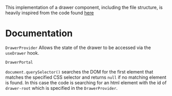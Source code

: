 This implementation of a drawer component, including the file structure, is heavily inspired from the code found [here](https://github.com/dblodorn/blocksyncer/tree/df57a483ccea9bd20ba1297b49479b821e0aab44/%40popout)

# Documentation

`DrawerProvider`
Allows the state of the drawer to be accessed via the `useDrawer` hook.

`DrawerPortal`

`document.querySelector()` searches the DOM for the first element that matches the specified CSS selector and returns `null` if no matching element is found. In this case the code is searching for an html element with the id of `drawer-root` which is specified in the `DrawerProvider`.
